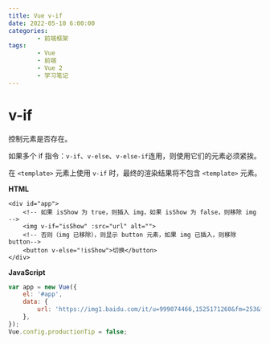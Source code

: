 ```yaml
---
title: Vue v-if
date: 2022-05-10 6:00:00
categories:
        - 前端框架
tags:
        - Vue
        - 前端
        - Vue 2
        - 学习笔记
---
```


# v-if

控制元素是否存在。

如果多个 if 指令：`v-if`、`v-else`、`v-else-if`连用，则使用它们的元素必须紧挨。

在 `<template>` 元素上使用 `v-if` 时，最终的渲染结果将不包含 `<template>` 元素。

**HTML**

```vue
<div id="app">
    <!-- 如果 isShow 为 true，则插入 img，如果 isShow 为 false，则移除 img -->
    <img v-if="isShow" :src="url" alt="">
    <!-- 否则（img 已移除），则显示 button 元素，如果 img 已插入，则移除 button-->
    <button v-else="!isShow">切换</button>
</div>
```

**JavaScript**

```js
var app = new Vue({
	el: '#app',
	data: {
		url: 'https://img1.baidu.com/it/u=999074466,1525171260&fm=253&fmt=auto&app=138&f=JPEG?w=500&h=333',
	},
});
Vue.config.productionTip = false;
```
